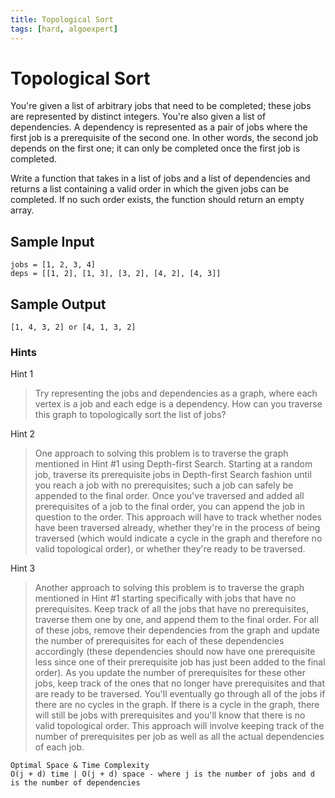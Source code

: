 ```yaml
---
title: Topological Sort
tags: [hard, algoexpert]
---
```


# Topological Sort

You're given a list of arbitrary jobs that need to be completed; these jobs are represented by distinct integers. You're also given a list of dependencies. A dependency is represented as a pair of jobs where the first job is a prerequisite of the second one. In other words, the second job depends on the first one; it can only be completed once the first job is completed.

Write a function that takes in a list of jobs and a list of dependencies and returns a list containing a valid order in which the given jobs can be completed. If no such order exists, the function should return an empty array.

## Sample Input

```
jobs = [1, 2, 3, 4]
deps = [[1, 2], [1, 3], [3, 2], [4, 2], [4, 3]]
```

## Sample Output

```
[1, 4, 3, 2] or [4, 1, 3, 2]
```

### Hints

Hint 1
> Try representing the jobs and dependencies as a graph, where each vertex is a job and each edge is a dependency. How can you traverse this graph to topologically sort the list of jobs?

Hint 2
> One approach to solving this problem is to traverse the graph mentioned in Hint #1 using Depth-first Search. Starting at a random job, traverse its prerequisite jobs in Depth-first Search fashion until you reach a job with no prerequisites; such a job can safely be appended to the final order. Once you've traversed and added all prerequisites of a job to the final order, you can append the job in question to the order. This approach will have to track whether nodes have been traversed already, whether they're in the process of being traversed (which would indicate a cycle in the graph and therefore no valid topological order), or whether they're ready to be traversed.

Hint 3
> Another approach to solving this problem is to traverse the graph mentioned in Hint #1 starting specifically with jobs that have no prerequisites. Keep track of all the jobs that have no prerequisites, traverse them one by one, and append them to the final order. For all of these jobs, remove their dependencies from the graph and update the number of prerequisites for each of these dependencies accordingly (these dependencies should now have one prerequisite less since one of their prerequisite job has just been added to the final order). As you update the number of prerequisites for these other jobs, keep track of the ones that no longer have prerequisites and that are ready to be traversed. You'll eventually go through all of the jobs if there are no cycles in the graph. If there is a cycle in the graph, there will still be jobs with prerequisites and you'll know that there is no valid topological order. This approach will involve keeping track of the number of prerequisites per job as well as all the actual dependencies of each job.

```
Optimal Space & Time Complexity
O(j + d) time | O(j + d) space - where j is the number of jobs and d is the number of dependencies
```
